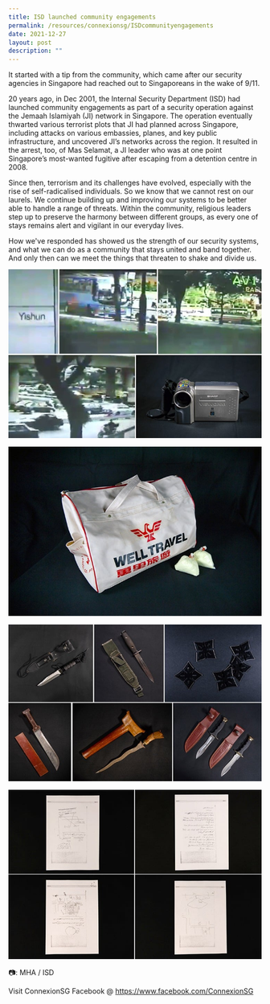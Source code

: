 ```yaml
---
title: ISD launched community engagements
permalink: /resources/connexionsg/ISDcommunityengagements
date: 2021-12-27
layout: post
description: ""
---
```

It started with a tip from the community, which came after our security agencies in Singapore had reached out to Singaporeans in the wake of 9/11.

20 years ago, in Dec 2001, the Internal Security Department (ISD) had launched community engagements as part of a security operation against the Jemaah Islamiyah (JI) network in Singapore. The operation eventually thwarted various terrorist plots that JI had planned across Singapore, including attacks on various embassies, planes, and key public infrastructure, and uncovered JI’s networks across the region. It resulted in the arrest, too, of Mas Selamat, a JI leader who was at one point Singapore’s most-wanted fugitive after escaping from a detention centre in 2008.

Since then, terrorism and its challenges have evolved, especially with the rise of self-radicalised individuals. So we know that we cannot rest on our laurels. We continue building up and improving our systems to be better able to handle a range of threats. Within the community, religious leaders step up to preserve the harmony between different groups, as every one of stays remains alert and vigilant in our everyday lives.

How we've responded has showed us the strength of our security systems, and what we can do as a community that stays united and band together. And only then can we meet the things that threaten to shake and divide us.

![Alt text for image on Isomer site](/images/connexionsg/2021/269741961_6681676661874242_4520875575890016443_n.jpg)

![Alt text for image on Isomer site](/images/connexionsg/2021/268827215_6681676658540909_2602942174651192413_n.jpg)

![Alt text for image on Isomer site](/images/connexionsg/2021/269742636_6681676878540887_4564756279070796957_n.jpg)

![Alt text for image on Isomer site](/images/connexionsg/2021/269711006_6681676681874240_8781824836365410219_n.jpg)


📷: MHA / ISD

Visit ConnexionSG Facebook @ https://www.facebook.com/ConnexionSG